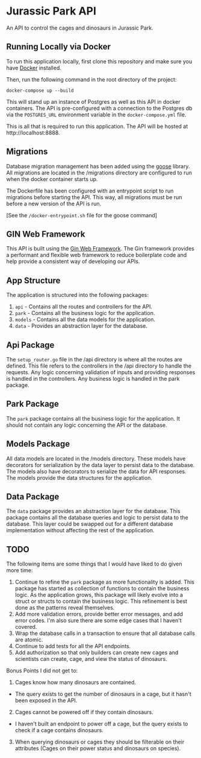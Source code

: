 # Jurassic Park API
An API to control the cages and dinosaurs in Jurassic Park.

## Running Locally via Docker
To run this application locally, first clone this repository and make sure you have [Docker](https://www.docker.com/) installed.

Then, run the following command in the root directory of the project:
```shell
docker-compose up --build
```

This will stand up an instance of Postgres as well as this API in docker containers.
The API is pre-configured with a connection to the Postgres db via the `POSTGRES_URL` environment variable in the `docker-compose.yml` file.

This is all that is required to run this application. The API will be hosted at http://localhost:8888.

## Migrations
Database migration management has been added using the [goose](https://github.com/pressly/goose) library.
All migrations are located in the /migrations directory are configured to run when the docker container starts up.

The Dockerfile has been configured with an entrypoint script to run migrations before starting the API.
This way, all migrations must be run before a new version of the API is run.

[See the `/docker-entrypoint.sh` file for the goose command]

## GIN Web Framework
This API is built using the [Gin Web Framework](https://gin-gonic.com/).
The Gin framework provides a performant and flexible web framework to reduce boilerplate code and help provide a consistent way of developing our APIs.

## App Structure
The application is structured into the following packages:
1. `api` - Contains all the routes and controllers for the API.
2. `park` - Contains all the business logic for the application.
3. `models` - Contains all the data models for the application.
4. `data` - Provides an abstraction layer for the database.

## Api Package
The `setup_router.go` file in the /api directory is where all the routes are defined.
This file refers to the controllers in the /api directory to handle the requests.
Any logic concerning validation of inputs and providing responses is handled in the controllers.
Any business logic is handled in the park package.

## Park Package
The `park` package contains all the business logic for the application.
It should not contain any logic concerning the API or the database.

## Models Package
All data models are located in the /models directory.
These models have decorators for serialization by the data layer to persist data to the database.
The models also have decorators to serialize the data for API responses.
The models provide the data structures for the application.

## Data Package
The `data` package provides an abstraction layer for the database.
This package contains all the database queries and logic to persist data to the database.
This layer could be swapped out for a different database implementation without affecting the rest of the application.

## TODO
The following items are some things that I would have liked to do given more time:
1. Continue to refine the `park` package as more functionality is added.
This package has started as collection of functions to contain the business logic.
As the application grows, this package will likely evolve into a struct or structs to contain the business logic.
This refinement is best done as the patterns reveal themselves.
2. Add more validation errors, provide better error messages, and add error codes.
I'm also sure there are some edge cases that I haven't covered.
3. Wrap the database calls in a transaction to ensure that all database calls are atomic.
4. Continue to add tests for all the API endpoints.
5. Add authorization so that only builders can create new cages and scientists can create, cage, and view the status of dinosaurs.

Bonus Points I did not get to:
1. Cages know how many dinosaurs are contained.
- The query exists to get the number of dinosaurs in a cage, but it hasn't been exposed in the API.
2. Cages cannot be powered off if they contain dinosaurs.
- I haven't built an endpoint to power off a cage, but the query exists to check if a cage contains dinosaurs.
3. When querying dinosaurs or cages they should be filterable on their attributes (Cages on their power status and dinosaurs on species).
